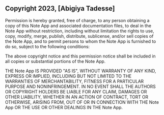 ## Copyright 2023, [Abigiya Tadesse]

Permission is hereby granted, free of charge, to any person obtaining a copy of this Note App and associated documentation files, to deal in the Note App without restriction, including without limitation the rights to use, copy, modify, merge, publish, distribute, sublicense, and/or sell copies of the Note App, and to permit persons to whom the Note App is furnished to do so, subject to the following conditions:

The above copyright notice and this permission notice shall be included in all copies or substantial portions of the Note App.

THE Note App IS PROVIDED "AS IS", WITHOUT WARRANTY OF ANY KIND, EXPRESS OR IMPLIED, INCLUDING BUT NOT LIMITED TO THE WARRANTIES OF MERCHANTABILITY, FITNESS FOR A PARTICULAR PURPOSE AND NONINFRINGEMENT. IN NO EVENT SHALL THE AUTHORS OR COPYRIGHT HOLDERS BE LIABLE FOR ANY CLAIM, DAMAGES OR OTHER LIABILITY, WHETHER IN AN ACTION OF CONTRACT, TORT OR OTHERWISE, ARISING FROM, OUT OF OR IN CONNECTION WITH THE Note App OR THE USE OR OTHER DEALINGS IN THE Note App.
